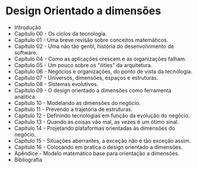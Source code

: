 # Design Orientado a dimensões

* Introdução
* Capítulo 00 - Os ciclos da tecnologia.
* Capítulo 01 - Uma breve revisão sobre conceitos matemáticos.
* Capítulo 02 - Uma não tão gentil, história do desenvolvimento de software.
* Capítulo 04 - Como as aplicações crescem e as organizações falham.
* Capítulo 05 - Um pouco sobre os "ilities" da arquitetura.
* Capítulo 06 - Negócios e organizações, do ponto de vista da tecnologia.
* Capítulo 07 - Universos, dimensões, espaços e estruturas.
* Capítulo 08 - Sistemas evolutivos.
* Capítulo 09 - O design orientado a dimensões como ferramenta analítica.
* Capítulo 10 - Modelando as dimensões do negócio.
* Capítulo 11 - Prevendo a trajetória de estruturas.
* Capítulo 12 - Definindo tecnologias em função da evolução do negócio.
* Capítulo 13 - Quando as coisas vão mal, as vezes é um ótimo sinal.
* Capítulo 14 - Projetando plataformas orientadas às dimensões do negócio.
* Capítulo 15 - Situações aberrantes, a exceção não é tão exceção assim.
* Capítulo 16 - Colocando em pratica o design orientado a dimensões.
* Apêndice - Modelo matemático base para orientação a dimensões.
* Bibliografia
